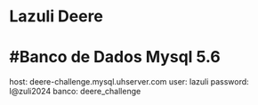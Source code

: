 # Lazuli Deere

# #Banco de Dados Mysql 5.6
  host: deere-challenge.mysql.uhserver.com
  user: lazuli
  password: l@zuli2024
  banco: deere_challenge
